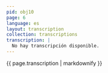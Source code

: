 ```yaml
---
pid: obj10
page: 6
language: es
layout: transcription
collection: transcriptions
transcription: |
  No hay transcripción disponible.
---
```


{{ page.transcription | markdownify }}
